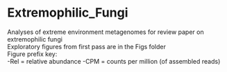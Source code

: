 # Extremophilic_Fungi
Analyses of extreme environment metagenomes for review paper on extremophilic fungi\
Exploratory figures from first pass are in the Figs folder\
Figure prefix key:\
-Rel = relative abundance
-CPM = counts per million (of assembled reads)
